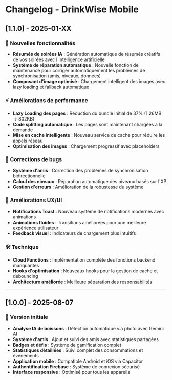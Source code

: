 # Changelog - DrinkWise Mobile

## [1.1.0] - 2025-01-XX

### 🚀 Nouvelles fonctionnalités
- **Résumés de soirées IA** : Génération automatique de résumés créatifs de vos soirées avec l'intelligence artificielle
- **Système de réparation automatique** : Nouvelle fonction de maintenance pour corriger automatiquement les problèmes de synchronisation (amis, niveaux, données)
- **Composant d'image optimisé** : Chargement intelligent des images avec lazy loading et fallback automatique

### ⚡ Améliorations de performance
- **Lazy Loading des pages** : Réduction du bundle initial de 37% (1.26MB → 802KB)
- **Code splitting automatique** : Les pages sont maintenant chargées à la demande
- **Mise en cache intelligente** : Nouveau service de cache pour réduire les appels réseau
- **Optimisation des images** : Chargement progressif avec placeholders

### 🔧 Corrections de bugs
- **Système d'amis** : Correction des problèmes de synchronisation bidirectionnelle
- **Calcul des niveaux** : Réparation automatique des niveaux basés sur l'XP
- **Gestion d'erreurs** : Amélioration de la robustesse du système

### 🎨 Améliorations UX/UI
- **Notifications Toast** : Nouveau système de notifications modernes avec animations
- **Animations fluides** : Transitions améliorées pour une meilleure expérience utilisateur
- **Feedback visuel** : Indicateurs de chargement plus intuitifs

### 🛠️ Technique
- **Cloud Functions** : Implémentation complète des fonctions backend manquantes
- **Hooks d'optimisation** : Nouveaux hooks pour la gestion de cache et debouncing
- **Architecture améliorée** : Meilleure séparation des responsabilités

---

## [1.0.0] - 2025-08-07

### 🎉 Version initiale
- **Analyse IA de boissons** : Détection automatique via photo avec Gemini AI
- **Système d'amis** : Ajout et suivi des amis avec statistiques partagées  
- **Badges et défis** : Système de gamification complet
- **Statistiques détaillées** : Suivi complet des consommations et événements
- **Application mobile** : Compatible Android et iOS via Capacitor
- **Authentification Firebase** : Système de connexion sécurisé
- **Interface responsive** : Optimisé pour tous les appareils